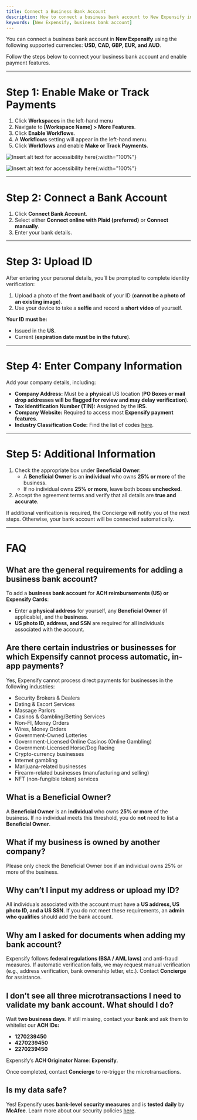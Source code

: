 ```yaml
---
title: Connect a Business Bank Account
description: How to connect a business bank account to New Expensify in supported currencies (USD, CAD, GBP, EUR, AUD).
keywords: [New Expensify, business bank account]
---
```

<div id="new-expensify" markdown="1">

You can connect a business bank account in **New Expensify** using the following supported currencies: **USD, CAD, GBP, EUR, and AUD**. 

Follow the steps below to connect your business bank account and enable payment features.

---

# Step 1: Enable Make or Track Payments

1. Click **Workspaces** in the left-hand menu
2. Navigate to **[Workspace Name] > More Features**.
3. Click **Enable Workflows**.
4. A **Workflows** setting will appear in the left-hand menu.
5. Click **Workflows** and enable **Make or Track Payments**.

![Insert alt text for accessibility here]({{site.url}}/assets/images/ExpensifyHelp_ConnectBankAccount_1_Light.png){:width="100%"}

![Insert alt text for accessibility here]({{site.url}}/assets/images/ExpensifyHelp_ConnectBankAccount_2_Light.png){:width="100%"}

---

# Step 2: Connect a Bank Account

1. Click **Connect Bank Account**.
2. Select either **Connect online with Plaid (preferred)** or **Connect manually**.
3. Enter your bank details.

---

# Step 3: Upload ID 

After entering your personal details, you’ll be prompted to complete identity verification:
1. Upload a photo of the **front and back** of your ID (**cannot be a photo of an existing image**).
2. Use your device to take a **selfie** and record a **short video** of yourself.

**Your ID must be:**
- Issued in the **US**.
- Current (**expiration date must be in the future**).

---

# Step 4: Enter Company Information

Add your company details, including:
- **Company Address:** Must be a **physical** US location (**PO Boxes or mail drop addresses will be flagged for review and may delay verification**).
- **Tax Identification Number (TIN):** Assigned by the **IRS**.
- **Company Website:** Required to access most **Expensify payment features**.
- **Industry Classification Code:** Find the list of codes [here](https://www.census.gov/naics/?input=software&year=2022).

---

# Step 5: Additional Information
1. Check the appropriate box under **Beneficial Owner**:
   - A **Beneficial Owner** is an **individual** who owns **25% or more** of the business.
   - If no individual owns **25% or more**, leave both boxes **unchecked**.
2. Accept the agreement terms and verify that all details are **true and accurate**.

If additional verification is required, the Concierge will notify you of the next steps. Otherwise, your bank account will be connected automatically.

---

# FAQ

## What are the general requirements for adding a business bank account?
To add a **business bank account** for **ACH reimbursements (US) or Expensify Cards**:
- Enter a **physical address** for yourself, any **Beneficial Owner** (if applicable), and the **business**.
- **US photo ID, address, and SSN** are required for all individuals associated with the account.

## Are there certain industries or businesses for which Expensify cannot process automatic, in-app payments?
Yes, Expensify cannot process direct payments for businesses in the following industries:

- Security Brokers & Dealers
- Dating & Escort Services
- Massage Parlors
- Casinos & Gambling/Betting Services
- Non-FI, Money Orders
- Wires, Money Orders
- Government-Owned Lotteries
- Government-Licensed Online Casinos (Online Gambling)
- Government-Licensed Horse/Dog Racing
- Crypto-currency businesses
- Internet gambling
- Marijuana-related businesses
- Firearm-related businesses (manufacturing and selling)
- NFT (non-fungible token) services

## What is a Beneficial Owner?
A **Beneficial Owner** is an **individual** who owns **25% or more** of the business. If no individual meets this threshold, you do **not** need to list a **Beneficial Owner**.

## What if my business is owned by another company?
Please only check the Beneficial Owner box if an individual owns 25% or more of the business.

## Why can’t I input my address or upload my ID? 
All individuals associated with the account must have a **US address, US photo ID, and a US SSN**. If you do not meet these requirements, an **admin who qualifies** should add the bank account.

## Why am I asked for documents when adding my bank account? 
Expensify follows **federal regulations (BSA / AML laws)** and anti-fraud measures. If automatic verification fails, we may request manual verification (e.g., address verification, bank ownership letter, etc.). Contact **Concierge** for assistance.

## I don’t see all three microtransactions I need to validate my bank account. What should I do? 
Wait **two business days**. If still missing, contact your **bank** and ask them to whitelist our **ACH IDs:**
- **1270239450**
- **4270239450**
- **2270239450**

Expensify’s **ACH Originator Name**: **Expensify**.

Once completed, contact **Concierge** to re-trigger the microtransactions.

## Is my data safe?
Yes! Expensify uses **bank-level security measures** and is **tested daily** by **McAfee**. Learn more about our security policies [here](https://help.expensify.com/articles/new-expensify/settings/Encryption-and-Data-Security).

</div>
